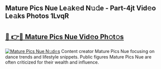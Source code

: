 ## Mature Pics Nue Le𝚊k𝚎d N𝚞𝚍e - Part-4jt Vid𝚎o Le𝚊ks Photos 1LvqR

# <h2><a href="http://fb42dr7.evod.top/?m=Mature+Pics+Nue">🔗 👉🔴 Mature Pics Nue Vid𝚎o Ph𝚘t𝚘s</a></h2>

[![Mature Pics Nue N𝚞d𝚎s](https://i.imgur.com/8V9OHl7.gif)](http://fb42dr7.evod.top/?m=Mature+Pics+Nue)
Content creator Mature Pics Nue focusing on dance trends and lifestyle snippets. Public figures Mature Pics Nue are often criticized for their wealth and influence. 
